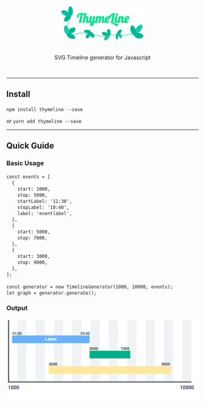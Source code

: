 <div align="center">
  <br/>
  <img src="./support/logo.png" width="225" />
  <br/>
  <br/>
  <p>
     SVG Timeline generator for Javascript<br/>
  </p>
  <br/>
</div>


---


## Install

`npm install thymeline --save`

or
`yarn add thymeline --save`

---

## Quick Guide
### Basic Usage

```
const events = [
  {
    start: 1000,
    stop: 5000,
    startLabel: '11:30',
    stopLabel: '10:40',
    label: 'eventlabel',
  },
  {
    start: 5000,
    stop: 7000,
  },
  {
    start: 3000,
    stop: 9000,
  },
];

const generator = new TimelineGenerator(1000, 10000, events);
let graph = generator.generate();

```

### Output
<img src="./examples/basic.png">
